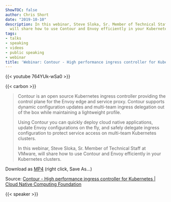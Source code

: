 ```yaml
---
ShowTOC: false
author: Chris Short
date: "2019-10-10"
description: In this webinar, Steve Sloka, Sr. Member of Technical Staff at VMware,
  will share how to use Contour and Envoy efficiently in your Kubernetes clusters.
tags:
- talks
- speaking
- videos
- public speaking
- webinar
title: 'Webinar: Contour - High performance ingress controller for Kubernetes'
---
```


{{< youtube 764YUk-wSa0 >}}

{{< carbon >}}

> Contour is an open source Kubernetes ingress controller providing the control plane for the Envoy edge and service proxy.​ Contour supports dynamic configuration updates and multi-team ingress delegation out of the box while maintaining a lightweight profile.
>
> Using Contour you can quickly deploy cloud native applications, update Envoy configurations on the fly, and safely delegate ingress configuration to protect service access on multi-team Kubernetes clusters.
>
> In this webinar, Steve Sloka, Sr. Member of Technical Staff at VMware, will share how to use Contour and Envoy efficiently in your Kubernetes clusters.

Download as [MP4](https://cdn.chrisshort.net/chrisshort/Contour-High-Performance-Ingress-Controller-for-Kubernetes.mp4) (right click, Save As...)

Source: [Contour - High performance ingress controller for Kubernetes | Cloud Native Computing Foundation](https://www.cncf.io/online-programs/contour-high-performance-ingress-controller-for-kubernetes/)

{{< speaker >}}
